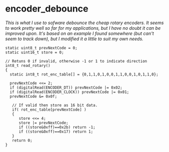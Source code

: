 # encoder_debounce
_This is what I use to sofware debounce the cheap rotary encoders. It seems to work pretty well so far for my applications, but I have no doubt it can be improved upon. It's based on an example I found somewhere (but can't seem to track down), but I modified it a little to suit my own needs._

```
static uint8_t prevNextCode = 0;
static uint16_t store = 0;

// Retuns 0 if invalid, otherwise -1 or 1 to indicate direction
int8_t read_rotary() 
{
  static int8_t rot_enc_table[] = {0,1,1,0,1,0,0,1,1,0,0,1,0,1,1,0};

  prevNextCode <<= 2;
  if (digitalRead(ENCODER_DT)) prevNextCode |= 0x02;
  if (digitalRead(ENCODER_CLOCK)) prevNextCode |= 0x01;
  prevNextCode &= 0x0f;

   // If valid then store as 16 bit data.
   if( rot_enc_table[prevNextCode] ) 
   {
      store <<= 4;
      store |= prevNextCode;
      if ((store&0xff)==0x2b) return -1;
      if ((store&0xff)==0x17) return 1;
   }
   return 0;
}
```
